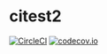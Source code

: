 # citest2
[![CircleCI](https://circleci.com/gh/hyhhhhhh/citest2.svg?style=shield)](https://circleci.com/gh/hyhhhhhh/citest2)
[![codecov.io](https://codecov.io/github/hyhhhhhh/citest2/coverage.svg?branch=master)](https://codecov.io/github/hyhhhhhh/citest2?branch=master)
